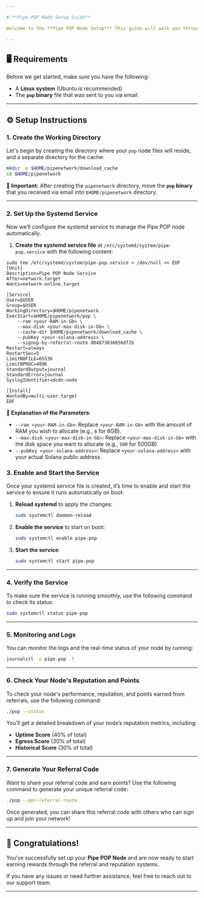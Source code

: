 ```yaml
---

# **Pipe POP Node Setup Guide**

Welcome to the **Pipe POP Node Setup**! This guide will walk you through the entire process of setting up your Pipe POP node, including configuring automatic startup using `systemd`, and utilizing the referral and reputation systems to earn rewards.

---
```


## **🖥️ Requirements**

Before we get started, make sure you have the following:

- A **Linux system** (Ubuntu is recommended)
- The **`pop` binary** file that was sent to you via email

---

## **⚙️ Setup Instructions**

### **1. Create the Working Directory**

Let's begin by creating the directory where your `pop` node files will reside, and a separate directory for the cache:

```bash
mkdir -p $HOME/pipenetwork/download_cache
cd $HOME/pipenetwork
```

**🔔 Important:** After creating the `pipenetwork` directory, move the **`pop` binary** that you received via email into `$HOME/pipenetwork` directory.

---

### **2. Set Up the Systemd Service**

Now we’ll configure the systemd service to manage the Pipe POP node automatically.

1. **Create the systemd service file** at `/etc/systemd/system/pipe-pop.service` with the following content:
```
sudo tee /etc/systemd/system/pipe-pop.service > /dev/null << EOF
[Unit]
Description=Pipe POP Node Service
After=network.target
Wants=network-online.target

[Service]
User=$USER
Group=$USER
WorkingDirectory=$HOME/pipenetwork
ExecStart=$HOME/pipenetwork/pop \
    --ram <your-RAM-in-Gb> \
    --max-disk <your-max-disk-in-Gb> \
    --cache-dir $HOME/pipenetwork/download_cache \
    --pubKey <your-solana-address> \
    --signup-by-referral-route d04873036056df2b
Restart=always
RestartSec=5
LimitNOFILE=65536
LimitNPROC=4096
StandardOutput=journal
StandardError=journal
SyslogIdentifier=dcdn-node

[Install]
WantedBy=multi-user.target
EOF
```

   **🌟 Explanation of the Parameters**:
   - `--ram <your-RAM-in-Gb>`: Replace `<your-RAM-in-Gb>` with the amount of RAM you wish to allocate (e.g., `8` for 8GB).
   - `--max-disk <your-max-disk-in-Gb>`: Replace `<your-max-disk-in-Gb>` with the disk space you want to allocate (e.g., `500` for 500GB).
   - `--pubKey <your-solana-address>`: Replace `<your-solana-address>` with your actual Solana public address.


### **3. Enable and Start the Service**

Once your systemd service file is created, it’s time to enable and start the service to ensure it runs automatically on boot:

1. **Reload systemd** to apply the changes:

    ```bash
    sudo systemctl daemon-reload
    ```

2. **Enable the service** to start on boot:

    ```bash
    sudo systemctl enable pipe-pop
    ```

3. **Start the service**:

    ```bash
    sudo systemctl start pipe-pop
    ```

---

### **4. Verify the Service**

To make sure the service is running smoothly, use the following command to check its status:

```bash
sudo systemctl status pipe-pop
```

---

### **5. Monitoring and Logs**

You can monitor the logs and the real-time status of your node by running:

```bash
journalctl -u pipe-pop -f
```

---

### **6. Check Your Node's Reputation and Points**

To check your node's performance, reputation, and points earned from referrals, use the following command:

```bash
./pop --status
```

You’ll get a detailed breakdown of your node’s reputation metrics, including:

- **Uptime Score** (40% of total)
- **Egress Score** (30% of total)
- **Historical Score** (30% of total)

---

### **7. Generate Your Referral Code**

Want to share your referral code and earn points? Use the following command to generate your unique referral code:

```bash
./pop --gen-referral-route
```

Once generated, you can share this referral code with others who can sign up and join your network!

---

## **🎉 Congratulations!**

You've successfully set up your **Pipe POP Node** and are now ready to start earning rewards through the referral and reputation systems.

If you have any issues or need further assistance, feel free to reach out to our support team.

---
